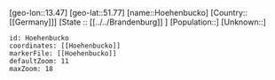 ﻿---
location: [51.77,13.47]
mapzoom: [7,12] 
mapmarker: city 
type: City
tags:
- geo/City


SpocWebEntityId: 31078
isDeleted: false
confidential: public

---
[geo-lon::13.47]
[geo-lat::51.77]
[name::Hoehenbucko]
[Country::[[Germany]]]
[State :: [[../../Brandenburg]] ]
[Population::]
[Unknown::]


```leaflet
id: Hoehenbucko
coordinates: [[Hoehenbucko]]
markerFile: [[Hoehenbucko]]
defaultZoom: 11 
maxZoom: 18
```
